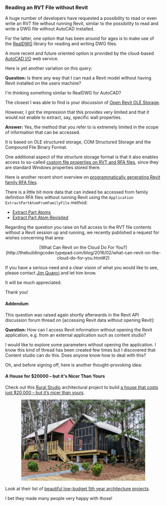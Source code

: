 <head>
<meta http-equiv="Content-Type" content="text/html; charset=utf-8">
<link rel="stylesheet" type="text/css" href="bc.css">
<script src="run_prettify.js" type="text/javascript"></script>
<!---
<script src="https://google-code-prettify.googlecode.com/svn/loader/run_prettify.js" type="text/javascript"></script>
-->
</head>

<!---

11545374 [Import data from rvt file - similar to RealDWG]

#dotnet #csharp
#fsharp #python
#grevit
#responsivedesign #typepad
#ah8 #augi #dotnet
#stingray #rendering
#3dweb #3dviewAPI #html5 #threejs #webgl #3d #mobile #vr #ecommerce
#Markdown #Fusion360 #Fusion360Hackathon
#javascript
#RestSharp #restAPI
#mongoosejs #mongodb #nodejs
#rtceur
#xaml
#3dweb #a360 #3dwebaccel #webgl @adskForge
@AutodeskReCap @Adsk3dsMax
#revitAPI #bim #aec #3dwebcoder #adsk #adskdevnetwrk @jimquanci @keanw
#au2015 #rtceur
#eraofconnection
#RMS @researchdigisus
@adskForge #3dwebaccel
#a360

Revit API, Jeremy Tammik, akn_include

Reading an RVT File without Revit #revitAPI #3dwebcoder @AutodeskRevit #bim #aec #adsk #adskdevnetwrk

A huge number of developers have requested a possibility to read or even write an RVT file without running Revit, similar to the possibility to read and write a DWG file without AutoCAD installed. For the latter, one option that has been around for ages is to make use of the RealDWG library for reading and writing DWG files. A more recent and future oriented option is provided by the cloud-based AutoCAD I/O web service. Here is yet another variation on this query &ndash; Question: Is there any way that I can read a Revit model without having Revit installed on the users machine? ...

-->

### Reading an RVT File without Revit

A huge number of developers have requested a possibility to read or even write an RVT file without running Revit, similar to the possibility to read and write a DWG file without AutoCAD installed.

For the latter, one option that has been around for ages is to make use of the [RealDWG](http://www.autodesk.com/realdwg) library for reading and writing DWG files.

A more recent and future oriented option is provided by the cloud-based [AutoCAD I/O](http://autocad.io) web service.

Here is yet another variation on this query:

**Question:** Is there any way that I can read a Revit model without having Revit installed on the users machine?

I'm thinking something similar to RealDWG for AutoCAD?

The closest I was able to find is your discussion
of [Open Revit OLE Storage](http://thebuildingcoder.typepad.com/blog/2010/06/open-revit-ole-storage.html).

However, I got the impression that this provides very limited and that it would not enable to extract, say, specific wall properties.

**Answer:** Yes, the method that you refer to is extremely limited in the scope of information that can be accessed.

It is based on OLE structured storage, COM Structured Storage and the Compound File Binary Format.

One additional aspect of the structure storage format is that it also enables access to
so-called [custom file properties on RVT and RFA files](http://thebuildingcoder.typepad.com/blog/2015/09/lunar-eclipse-and-custom-file-properties.html#3),
since they are standard Windows properties stored there.

Here is another recent short overview
on [programmatically generating Revit family RFA files](http://thebuildingcoder.typepad.com/blog/2015/06/getting-started-creating-families-and-rfa-files.html#4).

There is a little bit more data that can indeed be accessed from family definition RFA files without running Revit using the `Application` `ExtractPartAtomFromFamilyFile` method:

<!--- 0248 0448 -->

- [Extract Part Atoms](http://thebuildingcoder.typepad.com/blog/2009/11/extract-part-atoms.html)
- [Extract Part Atom Revisited](http://thebuildingcoder.typepad.com/blog/2010/09/extract-part-atom-revisited.html)

Regarding the question you raise on full access to the RVT file contents without a Revit session up and running, we recently published a request for wishes concerning that area:

<center>
[What Can Revit on the Cloud Do For You?](http://thebuildingcoder.typepad.com/blog/2016/02/what-can-revit-on-the-cloud-do-for-you.html#2)
</center>

If you have a serious need and a clear vision of what you would like to see, please contact [Jim Quanci](mailto:jim.quanci@autodesk.com) and let him know.

It will be much appreciated.

Thank you!

#### <a name="1"></a>Addendum

This  question was raised again shortly afterwards in the Revit API discussion forum thread
on [accessing Revit data without opening Revit]:

**Question:** How can I access Revit information without opening the Revit application, e.g. from an external application such as content studio?

I would like to explore some parameters without opening the application.
I know this kind of thread has been created few times but I discovered that Content studio can do this.
Does anyone know how to deal with this?


Oh, and before signing off, here is another thought-provoking idea:

#### <a name="2"></a>A House for $20000 &ndash; but it's Nicer Than Yours

Check out this [Rural Studio](http://www.ruralstudio.org) architectural project to
build [a house that costs just $20,000 &ndash; but it’s nicer than yours](http://www.fastcoexist.com/3056129/this-house-costs-just-20000-but-its-nicer-than-yours/1).

<center>
<img src="img/20k_house.jpg" alt="20k house" width="400">
</center>

Look at their list of [beautiful low-budget 5th year architecture projects](http://www.ruralstudio.org/projects.html).

I bet they made many people very happy with those!